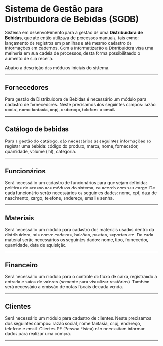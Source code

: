 # Sistema de Gestão para Distribuidora de Bebidas (SGDB)

Sistema em desenvolvimento para a gestão de uma __Distribuidora de Bebidas__, que até então utilizava de processos manuais, tais como: lançamento de registros em planilhas e até mesmo cadastro de informações em cadernos. Com a informatização a Distribuidora visa uma melhoria em sua cadeia de processos, desta forma possibilitando o aumento de sua receita.

Abaixo a descrição dos módulos iniciais do sistema.
_______

## Fornecedores

Para gestão da Distribuidora de Bebidas é necessário um módulo para cadastro de fornecedores. Neste precisamos dos seguintes campos: razão social, nome fantasia, cnpj, endereço, telefone e email.
_______

## Catálogo de bebidas
Para a gestão do catálogo, são necessários as seguintes informações ao registar uma bebida: código do produto, marca, nome, fornecedor, quantidade, volume (ml), categoria.
_______

## Funcionários
Será necessário um cadastro de funcionários para que sejam definidas políticas de acesso aos módulos do sistema, de acordo com seu cargo. De cada funcionário serão necessários os seguintes dados: nome, cpf, data de nascimento, cargo, telefone, endereço, email e senha.
_______

## Materiais
Será necessário um módulo para cadastro dos materiais usados dentro da distribuidora, tais como: cadeiras, balcões, paletes, suportes etc. De cada material serão necessários os seguintes dados: nome, tipo, fornecedor, quantidade, data de aquisição.
_______

## Financeiro
Será necessário um módulo para o controle do fluxo de caixa, registrando a entrada e saída de valores (somente para visualizar relatórios). Também será necessário a emissão de notas fiscais de cada venda.
_______

## Clientes
Será necessário um módulo para cadastro de clientes. Neste precisamos dos seguintes campos: razão social, nome fantasia, cnpj, endereço, telefone e email. Clientes PF (Pessoa Física) não necessitam informar dados para realizar uma compra.
_______
